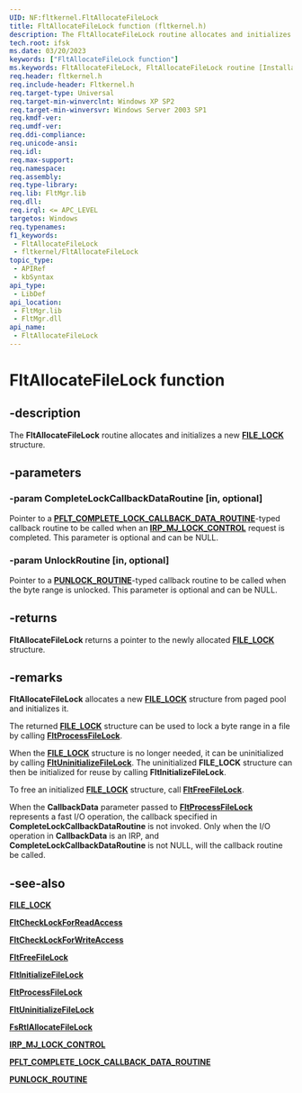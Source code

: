 ```yaml
---
UID: NF:fltkernel.FltAllocateFileLock
title: FltAllocateFileLock function (fltkernel.h)
description: The FltAllocateFileLock routine allocates and initializes a new FILE_LOCK structure.
tech.root: ifsk
ms.date: 03/20/2023
keywords: ["FltAllocateFileLock function"]
ms.keywords: FltAllocateFileLock, FltAllocateFileLock routine [Installable File System Drivers], FltApiRef_a_to_d_f59cead3-059a-4457-9339-c90cc007ca63.xml, fltkernel/FltAllocateFileLock, ifsk.fltallocatefilelock
req.header: fltkernel.h
req.include-header: Fltkernel.h
req.target-type: Universal
req.target-min-winverclnt: Windows XP SP2
req.target-min-winversvr: Windows Server 2003 SP1
req.kmdf-ver: 
req.umdf-ver: 
req.ddi-compliance: 
req.unicode-ansi: 
req.idl: 
req.max-support: 
req.namespace: 
req.assembly: 
req.type-library: 
req.lib: FltMgr.lib
req.dll: 
req.irql: <= APC_LEVEL
targetos: Windows
req.typenames: 
f1_keywords:
 - FltAllocateFileLock
 - fltkernel/FltAllocateFileLock
topic_type:
 - APIRef
 - kbSyntax
api_type:
 - LibDef
api_location:
 - FltMgr.lib
 - FltMgr.dll
api_name:
 - FltAllocateFileLock
---
```


# FltAllocateFileLock function

## -description

The **FltAllocateFileLock** routine allocates and initializes a new [**FILE_LOCK**](../ntifs/ns-ntifs-file_lock.md) structure.

## -parameters

### -param CompleteLockCallbackDataRoutine [in, optional]

Pointer to a [**PFLT_COMPLETE_LOCK_CALLBACK_DATA_ROUTINE**](nc-fltkernel-pflt_complete_lock_callback_data_routine.md)-typed callback routine to be called when an [**IRP_MJ_LOCK_CONTROL**](/windows-hardware/drivers/ifs/irp-mj-lock-control) request is completed. This parameter is optional and can be NULL.

### -param UnlockRoutine [in, optional]

Pointer to a [**PUNLOCK_ROUTINE**](../ntifs/nc-ntifs-punlock_routine.md)-typed callback routine to be called when the byte range is unlocked. This parameter is optional and can be NULL.

## -returns

**FltAllocateFileLock** returns a pointer to the newly allocated [**FILE_LOCK**](../ntifs/ns-ntifs-file_lock.md) structure.

## -remarks

**FltAllocateFileLock** allocates a new [**FILE_LOCK**](../ntifs/ns-ntifs-file_lock.md) structure from paged pool and initializes it.

The returned [**FILE_LOCK**](../ntifs/ns-ntifs-file_lock.md) structure can be used to lock a byte range in a file by calling [**FltProcessFileLock**](nf-fltkernel-fltprocessfilelock.md).

When the [**FILE_LOCK**](../ntifs/ns-ntifs-file_lock.md) structure is no longer needed, it can be uninitialized by calling [**FltUninitializeFileLock**](nf-fltkernel-fltuninitializefilelock.md). The uninitialized **FILE_LOCK** structure can then be initialized for reuse by calling **FltInitializeFileLock**.

To free an initialized [**FILE_LOCK**](../ntifs/ns-ntifs-file_lock.md) structure, call [**FltFreeFileLock**](nf-fltkernel-fltfreefilelock.md).

When the **CallbackData** parameter passed to [**FltProcessFileLock**](nf-fltkernel-fltprocessfilelock.md) represents a fast I/O operation, the callback specified in **CompleteLockCallbackDataRoutine** is not invoked. Only when the I/O operation in **CallbackData** is an IRP, and **CompleteLockCallbackDataRoutine** is not NULL, will the callback routine be called.

## -see-also

[**FILE_LOCK**](../ntifs/ns-ntifs-file_lock.md)

[**FltCheckLockForReadAccess**](nf-fltkernel-fltchecklockforreadaccess.md)

[**FltCheckLockForWriteAccess**](nf-fltkernel-fltchecklockforwriteaccess.md)

[**FltFreeFileLock**](nf-fltkernel-fltfreefilelock.md)

[**FltInitializeFileLock**](nf-fltkernel-fltinitializefilelock.md)

[**FltProcessFileLock**](nf-fltkernel-fltprocessfilelock.md)

[**FltUninitializeFileLock**](nf-fltkernel-fltuninitializefilelock.md)

[**FsRtlAllocateFileLock**](../ntifs/nf-ntifs-_fsrtl_advanced_fcb_header-fsrtlallocatefilelock.md)

[**IRP_MJ_LOCK_CONTROL**](/windows-hardware/drivers/ifs/irp-mj-lock-control)

[**PFLT_COMPLETE_LOCK_CALLBACK_DATA_ROUTINE**](nc-fltkernel-pflt_complete_lock_callback_data_routine.md)

[**PUNLOCK_ROUTINE**](../ntifs/nc-ntifs-punlock_routine.md)